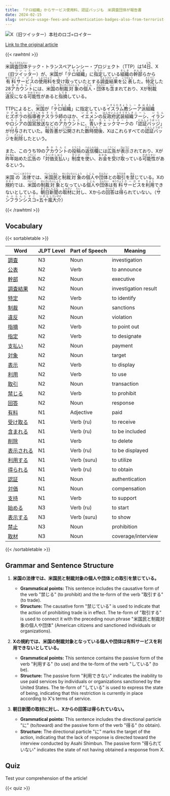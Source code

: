 ```yaml
---
title: 「テロ組織」からサービス使用料、認証バッジも　米調査団体が報告書
date: 2024-02-15
slug: service-usage-fees-and-authentication-badges-also-from-terrorist-organizations-report-from-us-research-organization
---
```


![X（旧ツイッター）本社のロゴ=ロイター](https://www.asahicom.jp/imgopt/img/697a5dc31a/comm_L/AS20240215001544.jpg "X（旧ツイッター）本社のロゴ=ロイター")

[Link to the original article](https://asahi.com/articles/ASS2H3SY1S2HUHBI00F.html?iref=pc_business_top__n)

{{< rawhtml >}}
<p>米<ruby>調査<rt>ちょうさ</rt></ruby><ruby>団体<rt>だんたい</rt></ruby>テック・トランスペアレンシー・プロジェクト（TTP）は14<ruby>日<rt>にち</rt></ruby>、X（旧<ruby>ツイッター<rt>ついったー</rt></ruby>）が、米<ruby>国<rt>こく</rt></ruby>が「<ruby>テロ<rt>てろ</rt></ruby><ruby>組織<rt>そしき</rt></ruby>」に<ruby>指定<rt>してい</rt></ruby>している<ruby>組織<rt>そしき</rt></ruby>の<ruby>幹部<rt>かんぶ</rt></ruby>らから<ruby>有料<rt>ゆうりょう</rt></ruby><ruby>サービス<rt>さーびす</rt></ruby>の<ruby>使用料<rt>しようりょう</rt></ruby>を<ruby>受<rt>う</rt></ruby>け<ruby>取<rt>と</rt></ruby>っていたとする<ruby>調査<rt>ちょうさ</rt></ruby><ruby>結果<rt>けっか</rt></ruby>を<ruby>公表<rt>こうひょう</rt></ruby>した。<ruby>特定<rt>とくてい</rt></ruby>した28<ruby>アカウント<rt>あかうんと</rt></ruby>には、米<ruby>国<rt>こく</rt></ruby>の<ruby>制裁<rt>せいさく</rt></ruby><ruby>対象<rt>たいしょう</rt></ruby>の<ruby>個人<rt>こじん</rt></ruby>・<ruby>団体<rt>だんたい</rt></ruby>も<ruby>含<rt>ふく</rt></ruby>まれており、Xが<ruby>制裁<rt>せいさく</rt></ruby><ruby>違反<rt>いはん</rt></ruby>になる<ruby>可能性<rt>かのうせい</rt></ruby>があると<ruby>指摘<rt>してき</rt></ruby>している。</p>

<p>TTPによると、<ruby>米国<rt>べいこく</rt></ruby>が「<ruby>テロ組織<rt>てろそしき</rt></ruby>」に指定している<ruby>イスラム教<rt>いすらむきょう</rt></ruby><ruby>シーア派<rt>しーあは</rt></ruby><ruby>組織<rt>そしき</rt></ruby><ruby>ヒズボラ<rt>ひずぼら</rt></ruby>の<ruby>指導者<rt>しどうしゃ</rt></ruby><ruby>ナスララ<rt>なすらら</rt></ruby>師のほか、<ruby>イエメン<rt>いえめん</rt></ruby>の<ruby>反政府<rt>はんせいふ</rt></ruby><ruby>武装<rt>ぶそう</rt></ruby><ruby>組織<rt>そしき</rt></ruby><ruby>フーシ<rt>ふーし</rt></ruby>、<ruby>イラン<rt>いらん</rt></ruby>や<ruby>ロシア<rt>ろしあ</rt></ruby>の<ruby>国営<rt>こくえい</rt></ruby><ruby>放送<rt>ほうそう</rt></ruby>などの<ruby>アカウント<rt>あかうんと</rt></ruby>に、<ruby>青<rt>あお</rt></ruby>い<ruby>チェックマーク<rt>ちぇっくまーく</rt></ruby>の「<ruby>認証バッジ<rt>にんしょうばっじ</rt></ruby>」が<ruby>付与<rt>ふよ</rt></ruby>されていた。<ruby>報告書<rt>ほうこくしょ</rt></ruby>が<ruby>公開<rt>こうかい</rt></ruby>された<ruby>数<rt>すう</rt></ruby><ruby>時間<rt>じかん</rt></ruby><ruby>後<rt>ご</rt></ruby>、Xはこれらすべての<ruby>認証バッジ<rt>にんしょうばっじ</rt></ruby>を<ruby>削除<rt>さくじょ</rt></ruby>したという。</p>

<p>また、このうち19の<ruby>アカウント<rt>あかうんと</rt></ruby>の<ruby>投稿<rt>とうこう</rt></ruby>の<ruby>返信<rt>へんしん</rt></ruby><ruby>欄<rt>らん</rt></ruby>には<ruby>広告<rt>こうこく</rt></ruby>が<ruby>表示<rt>ひょうじ</rt></ruby>されており、Xが<ruby>昨年<rt>さくねん</rt></ruby>始めた<ruby>広告<rt>こうこく</rt></ruby>の「<ruby>対価<rt>たいか</rt></ruby><ruby>支払<rt>しはら</rt></ruby>い」<ruby>制度<rt>せいど</rt></ruby>を<ruby>使<rt>つか</rt></ruby>い、<ruby>お金<rt>おかね</rt></ruby>を<ruby>受<rt>う</rt></ruby>け<ruby>取<rt>と</rt></ruby>っている<ruby>可能性<rt>かのうせい</rt></ruby>があるという。</p>

<p>米国<ruby>の<rt>べいこく</rt></ruby><ruby>法律<rt>ほうりつ</rt></ruby>では、<ruby>米国民<rt>べいこくみん</rt></ruby>と<ruby>制裁<rt>せいさい</rt></ruby><ruby>対象<rt>たいしょう</rt></ruby>の<ruby>個人<rt>こじん</rt></ruby>や<ruby>団体<rt>だんたい</rt></ruby>との<ruby>取引<rt>とりひき</rt></ruby>を<ruby>禁<rt>きん</rt></ruby>じている。Xの<ruby>規約<rt>きやく</rt></ruby>では、<ruby>米国<rt>べいこく</rt></ruby>の<ruby>制裁<rt>せいさい</rt></ruby><ruby>対象<rt>たいしょう</rt></ruby>となっている<ruby>個人<rt>こじん</rt></ruby>や<ruby>団体<rt>だんたい</rt></ruby>は<ruby>有料<rt>ゆうりょう</rt></ruby><ruby>サービス<rt>さーびす</rt></ruby>を<ruby>利用<rt>りよう</rt></ruby>できないとしている。<ruby>朝日新聞<rt>あさひしんぶん</rt></ruby>の<ruby>取材<rt>しゅざい</rt></ruby>に<ruby>対<rt>たい</rt></ruby>し、Xからの<ruby>回答<rt>かいとう</rt></ruby>は<ruby>得<rt>え</rt></ruby>られていない。（<ruby>サンフランシスコ<rt>さんふらんしすこ</rt></ruby>=<ruby>五十嵐<rt>いがらし</rt></ruby><ruby>大介<rt>だいすけ</rt></ruby>）</p>
{{< /rawhtml >}}

## Vocabulary


{{< sortabletable >}}

| Word       | JLPT Level | Part of Speech | Meaning             |
|------------|------------|----------------|---------------------|
|[調査](https://jisho.org/search/%E8%AA%BF%E6%9F%BB)| N3         | Noun           | investigation       |
|[公表](https://jisho.org/search/%E5%85%AC%E8%A1%A8)| N2         | Verb           | to announce         |
|[幹部](https://jisho.org/search/%E5%B9%B9%E9%83%A8)| N2         | Noun           | executive           |
|[調査結果](https://jisho.org/search/%E8%AA%BF%E6%9F%BB%E7%B5%90%E6%9E%9C)| N2         | Noun           | investigation result|
|[特定](https://jisho.org/search/%E7%89%B9%E5%AE%9A)| N2         | Verb           | to identify         |
|[制裁](https://jisho.org/search/%E5%88%B6%E8%A3%81)| N2         | Noun           | sanctions           |
|[違反](https://jisho.org/search/%E9%81%95%E5%8F%8D)| N2         | Noun           | violation           |
|[指摘](https://jisho.org/search/%E6%8C%87%E6%91%98)| N2         | Verb           | to point out        |
|[指定](https://jisho.org/search/%E6%8C%87%E5%AE%9A)| N2         | Verb           | to designate        |
|[支払い](https://jisho.org/search/%E6%94%AF%E6%89%95%E3%81%84)| N2         | Noun           | payment             |
|[対象](https://jisho.org/search/%E5%AF%BE%E8%B1%A1)| N2         | Noun           | target              |
|[表示](https://jisho.org/search/%E8%A1%A8%E7%A4%BA)| N2         | Verb           | to display          |
|[利用](https://jisho.org/search/%E5%88%A9%E7%94%A8)| N2         | Verb           | to use              |
|[取引](https://jisho.org/search/%E5%8F%96%E5%BC%95)| N2         | Noun           | transaction         |
|[禁じる](https://jisho.org/search/%E7%A6%81%E3%81%98%E3%82%8B)| N2         | Verb           | to prohibit         |
|[回答](https://jisho.org/search/%E5%9B%9E%E7%AD%94)| N2         | Noun           | response            |
|[有料](https://jisho.org/search/%E6%9C%89%E6%96%99)| N1         | Adjective      | paid                |
|[受け取る](https://jisho.org/search/%E5%8F%97%E3%81%91%E5%8F%96%E3%82%8B)| N1         | Verb (ru)      | to receive          |
|[含まれる](https://jisho.org/search/%E5%90%AB%E3%81%BE%E3%82%8C%E3%82%8B)| N1         | Verb (ru)      | to be included      |
|[削除](https://jisho.org/search/%E5%89%8A%E9%99%A4)| N1         | Verb           | to delete           |
|[表示される](https://jisho.org/search/%E8%A1%A8%E7%A4%BA%E3%81%95%E3%82%8C%E3%82%8B)| N1         | Verb (ru)      | to be displayed     |
|[利用する](https://jisho.org/search/%E5%88%A9%E7%94%A8%E3%81%99%E3%82%8B)| N1         | Verb (suru)    | to utilize          |
|[得られる](https://jisho.org/search/%E5%BE%97%E3%82%89%E3%82%8C%E3%82%8B)| N1         | Verb (ru)      | to obtain           |
|[認証](https://jisho.org/search/%E8%AA%8D%E8%A8%BC)| N1         | Noun           | authentication      |
|[対価](https://jisho.org/search/%E5%AF%BE%E4%BE%A1)| N1         | Noun           | compensation        |
|[支持](https://jisho.org/search/%E6%94%AF%E6%8C%81)| N1         | Verb           | to support          |
|[始める](https://jisho.org/search/%E5%A7%8B%E3%82%81%E3%82%8B)| N3         | Verb (ru)      | to start            |
|[表示する](https://jisho.org/search/%E8%A1%A8%E7%A4%BA%E3%81%99%E3%82%8B)| N3         | Verb (suru)    | to show             |
|[禁止](https://jisho.org/search/%E7%A6%81%E6%AD%A2)| N3         | Noun           | prohibition         |
|[取材](https://jisho.org/search/%E5%8F%96%E6%9D%90)| N3         | Noun           | coverage/interview  |

{{< /sortabletable >}}


## Grammar and Sentence Structure

1. **米国の法律では、米国民と制裁対象の個人や団体との取引を禁じている。**
   - **Grammatical points:** This sentence includes the causative form of the verb "禁じる" (to prohibit) and the te-form of the verb "取引する" (to trade).
   - **Structure:** The causative form "禁じている" is used to indicate that the action of prohibiting trade is in effect. The te-form of "取引する" is used to connect it with the preceding noun phrase "米国民と制裁対象の個人や団体" (American citizens and sanctioned individuals or organizations).

2. **Xの規約では、米国の制裁対象となっている個人や団体は有料サービスを利用できないとしている。**
   - **Grammatical points:** This sentence contains the passive form of the verb "利用する" (to use) and the te-form of the verb "している" (to be).
   - **Structure:** The passive form "利用できない" indicates the inability to use paid services by individuals or organizations sanctioned by the United States. The te-form of "している" is used to express the state of being, indicating that this restriction is currently in place according to X's terms of service.

3. **朝日新聞の取材に対し、Xからの回答は得られていない。**
   - **Grammatical points:** This sentence includes the directional particle "に" (to/toward) and the passive form of the verb "得る" (to obtain).
   - **Structure:** The directional particle "に" marks the target of the action, indicating that the lack of response is directed toward the interview conducted by Asahi Shimbun. The passive form "得られていない" indicates the state of not having obtained a response from X.

## Quiz

Test your comprehension of the article!

{{< quiz >}}